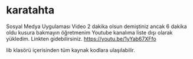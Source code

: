 # karatahta

Sosyal Medya Uygulaması
Video 2 dakika olsun demiştiniz ancak 6 dakika oldu kusura bakmayın öğretmenim
Youtube kanalıma liste dışı olarak yükledim. Linkten gidebilirsiniz.
https://youtu.be/1yYab67XFfo

lib klasörü içerisinden tüm kaynak kodlara ulaşılabilir.
